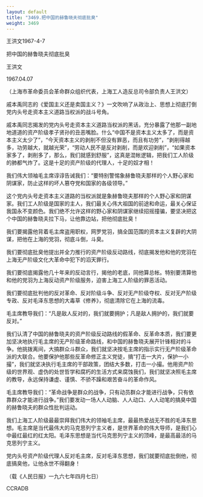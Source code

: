 ```yaml
---
layout: default
title: "3469.把中国的赫鲁晓夫彻底批臭"
weight: 3469
---
```


王洪文1967-4-7

把中国的赫鲁晓夫彻底批臭

王洪文

1967.04.07

（上海市革命委员会革命群众组织代表，上海工人造反总司令部负责人王洪文）

戚本禹同志的《爱国主义还是卖国主义？》一文吹响了从政治上、思想上彻底打倒党内头号走资本主义道路当权派的战斗号角。

戚本禹同志揭发的党内头号走资本主义道路当权派的黑话，充分暴露了他那一副地地道道的资产阶级孝子贤孙的丑恶嘴脸。什么“中国不是资本主义太多了，而是资本主义太少了”，“今天资本主义的剥削不但没有罪恶，而且有功劳”，“剥削得越多，功劳越大，就越光荣”，“劳动人民不是反对剥削，而是欢迎剥削”，“如果资本家多了，剥削多了，那么，我们就感到舒服”，这真是混帐逻辑，把我们工人阶级的肺都气炸了。这是十足的资产阶级的代理人，十足的奴才相！

我们伟大领袖毛主席谆谆告诫我们：“要特别警惕象赫鲁晓夫那样的个人野心家和阴谋家，防止这样的坏人篡夺党和国家的各级领导。”

这个党内头号走资本主义道路的当权派就是象赫鲁晓夫那样的个人野心家和阴谋家。我们工人阶级是国家的主人，我们最关心伟大祖国的前途和命运，最关心保证我国永不变颜色。我们绝不允许这样的野心家和阴谋家继续招摇撞骗，要坚决把这个中国的赫鲁晓夫拉下马，让他靠边站，把他彻底批臭！

我们要揭露他背着毛主席盗用职权，网罗党羽，搞全国范围的资本主义复辟的大阴谋，把他在上海的党羽，彻底斗倒，斗臭。

我们要彻底批臭他提出并全力推行的资产阶级反动路线，彻底揭发他和他的党羽在上海无产阶级文化大革命中犯下的滔天罪行。

我们要彻底揭露他几十年来的反动言行，揭他的老底，同他算总帐。特别要清算他和他的党羽为上海反动资产阶级服务，迫害上海工人阶级的罪恶活动。

我们要彻底批判他的反对革命、反对阶级斗争、反对无产阶级夺权、反对无产阶级专政、反对毛泽东思想的大毒草《修养》，彻底清除它在上海的流毒。

毛主席教导我们：“凡是敌人反对的，我们就要拥护；凡是敌人拥护的，我们就要反对。”

我们认清了中国的赫鲁晓夫的资产阶级反动路线的假革命、反革命本质，我们要更加坚决地执行毛主席的无产阶级革命路线，和中国的赫鲁晓夫展开针锋相对的斗争。他挑拨离间，大搞群众斗群众，我们就坚决按毛主席的指示实行无产阶级革命派的大联合。他要保护他那些反革命修正主义党徒，搞“打击一大片，保护一小撮”，我们就坚决执行毛主席的干部政策，团结大多数，打击一小撮。他用资产阶级的世界观、虚伪的处世哲学和腐朽的生活方式来腐蚀我们，我们就坚决照毛主席的教导，永远保持谦虚、谨慎、不骄不躁和艰苦奋斗的革命作风。

毛主席教导我们：“革命战争是群众的战争，只有动员群众才能进行战争，只有依靠群众才能进行战争。”我们要发动一场人人动脑、人人动口、人人动笔的搞臭中国的赫鲁晓夫的群众性批判运动。

我们上海工人阶级最最崇拜我们伟大的领袖毛主席，最最热爱战无不胜的毛泽东思想。毛主席是当代最伟大的马克思列宁主义者，是世界革命的伟大导师，是我们心中最红最红的红太阳。毛泽东思想是当代马克思列宁主义的顶峰，是最高最活的马克思列宁主义。

党内头号资产阶级代理人反对毛主席，反对毛泽东思想，我们就要彻底批倒他，彻底搞臭他，让他永世不得翻身！

（载《人民日报》一九六七年四月七日）

CCRADB

